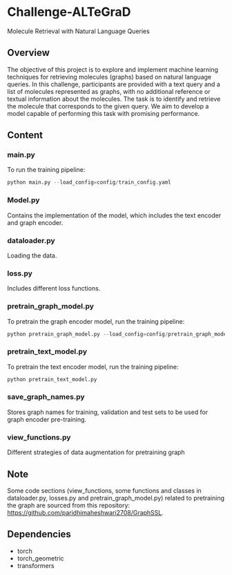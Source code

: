 # Challenge-ALTeGraD
Molecule Retrieval with Natural Language Queries

## Overview

The objective of this project is to explore and implement machine learning techniques for retrieving molecules (graphs) based on natural language queries.
In this challenge, participants are provided with a text query and a list of molecules represented as graphs, with no additional reference or textual information about the molecules. The task is to identify and retrieve the molecule that corresponds to the given query.
We aim to develop a model capable of performing this task with promising performance.

## Content 

### main.py

To run the training pipeline:
```python
python main.py --load_config=config/train_config.yaml
```

### Model.py

Contains the implementation of the model, which includes the text encoder and graph encoder.

### dataloader.py

Loading the data.

### loss.py

Includes different loss functions. 
 
### pretrain_graph_model.py

To pretrain the graph encoder model, run the training pipeline:
```python
python pretrain_graph_model.py --load_config=config/pretrain_graph_model.yaml
```
### pretrain_text_model.py

To pretrain the text encoder model, run the training pipeline:
```python
python pretrain_text_model.py
```

### save_graph_names.py

Stores graph names for training, validation and test sets to be used for graph encoder pre-training.

### view_functions.py

Different strategies of data augmentation for pretraining graph 

## Note
Some code sections (view_functions, some functions and classes in dataloader.py, losses.py and pretrain_graph_model.py) related to pretraining the graph are sourced from this repository: https://github.com/paridhimaheshwari2708/GraphSSL.

## Dependencies

- torch
- torch_geometric
- transformers
